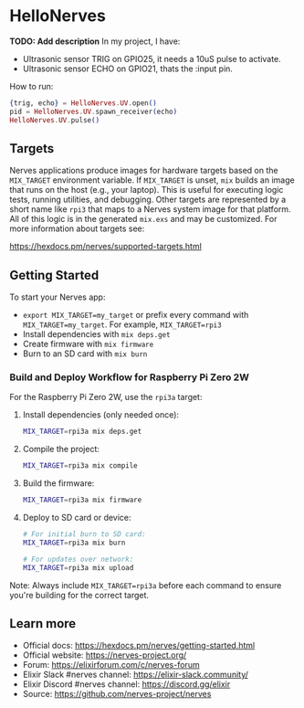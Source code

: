 # HelloNerves

**TODO: Add description**
In my project, I have:
* Ultrasonic sensor TRIG on GPIO25, it needs a 10uS pulse to activate.
* Ultrasonic sensor ECHO on GPIO21, thats the :input pin.

How to run:
```elixir
{trig, echo} = HelloNerves.UV.open()
pid = HelloNerves.UV.spawn_receiver(echo)
HelloNerves.UV.pulse()
```

## Targets

Nerves applications produce images for hardware targets based on the
`MIX_TARGET` environment variable. If `MIX_TARGET` is unset, `mix` builds an
image that runs on the host (e.g., your laptop). This is useful for executing
logic tests, running utilities, and debugging. Other targets are represented by
a short name like `rpi3` that maps to a Nerves system image for that platform.
All of this logic is in the generated `mix.exs` and may be customized. For more
information about targets see:

https://hexdocs.pm/nerves/supported-targets.html

## Getting Started

To start your Nerves app:
  * `export MIX_TARGET=my_target` or prefix every command with
    `MIX_TARGET=my_target`. For example, `MIX_TARGET=rpi3`
  * Install dependencies with `mix deps.get`
  * Create firmware with `mix firmware`
  * Burn to an SD card with `mix burn`

### Build and Deploy Workflow for Raspberry Pi Zero 2W

For the Raspberry Pi Zero 2W, use the `rpi3a` target:

1. Install dependencies (only needed once):
   ```bash
   MIX_TARGET=rpi3a mix deps.get
   ```

2. Compile the project:
   ```bash
   MIX_TARGET=rpi3a mix compile
   ```

3. Build the firmware:
   ```bash
   MIX_TARGET=rpi3a mix firmware
   ```

4. Deploy to SD card or device:
   ```bash
   # For initial burn to SD card:
   MIX_TARGET=rpi3a mix burn
   
   # For updates over network:
   MIX_TARGET=rpi3a mix upload
   ```

Note: Always include `MIX_TARGET=rpi3a` before each command to ensure you're building for the correct target.

## Learn more

  * Official docs: https://hexdocs.pm/nerves/getting-started.html
  * Official website: https://nerves-project.org/
  * Forum: https://elixirforum.com/c/nerves-forum
  * Elixir Slack #nerves channel: https://elixir-slack.community/
  * Elixir Discord #nerves channel: https://discord.gg/elixir
  * Source: https://github.com/nerves-project/nerves
